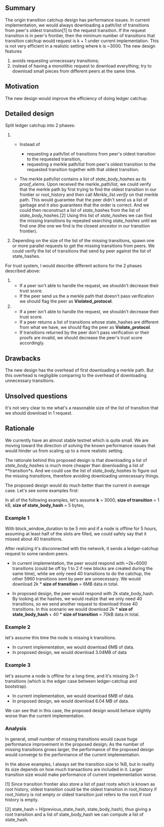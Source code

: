 ## Summary

The origin transition catchup design has performance issues. In
current implementation, we would always downloading a path/list of transitions
from peer's oldest transition[1] to the request transition.
If the request transition is in peer's frontier, then the minimum number of
transitions that transition catchup would request is k + 1 under current
implementation. This is not very efficient in a realistic setting where k is
~3000. The new design features
1) avoids requesting unnecessary transitions;
2) instead of having a monolithic request to download everything; try to
   download small pieces from different peers at the same time.

## Motivation

The new design would improve the efficiency of doing ledger catchup.

## Detailed design

Split ledger catchup into 2 phases:

1) * Instead of
       - requesting a path/list of transitions from peer's oldest transition to the requested transition,
       - requesting a merkle path/list from peer's oldest transition to the requested transition together with that oldest transition.
   
   * The merkle path/list contains a list of *state_body_hash*es as its
*proof_elem*s. Upon received the merkle_path/list, we could verify that the merkle path by first trying
to find the oldest transition in our frontier or root_history and then call
*Merkle_list.verify* on that merkle path. This would guarantee that the
peer didn't send us a list of garbage and it also guarantees that the
order is correct. And we could then reconstruct a list of *state_hash*es
from the list of *state_body_hash*es.[2] Using this list of *state_hash*es we
can find the missing transitions by repeated searching *state_hash*es until
we find one (the one we find is the closest ancestor in our transition
frontier).
   
2) Depending on the size of the list of the missing transitions, spawn one or
more parallel requests to get the missing transitions from peers. We could
verify the list of transitions that send by peer against the list of
state_hashes.

For trust system, I would describe different actions for the 2 phases described
above:
1) * If a peer isn't able to handle the request, we shouldn't decrease their
     trust score.
   * If the peer send us the a merkle path that doesn't pass verification we
     should flag the peer as **Violated_protocol**.
   
2) * If a peer isn't able to handle the request, we shouldn't decrease their
     trust score.
   * If a peer returns a list of transitions whose state_hashes are different
     from what we have, we should flag the peer as **Violate_protocol**.
   * If transitions returned by the peer don't pass verification or their
     proofs are invalid, we should decrease the peer's trust score accordingly.

## Drawbacks

The new design has the overhead of first downloading a merkle path. But this
overhead is negligible comparing to the overhead of downloading unnecessary
transitions.

## Unsolved questions

It's not very clear to me what's a reasonable size of the list of transition
that we should download in 1 request.

## Rationale

We currently have an almost stable testnet which is quite small. We are
moving toward the direction of solving the known performance issues that would
hinder us from scaling up to a more realistic setting.

The rationale behind this proposed design is that downloading a list of
*state_body_hash*es is much more cheaper than downloading a list of **transition*s.
And we could use the list of *state_body_hash*es to figure out the missing *transition*s,
therefore avoiding downloading unnecessary things.

The proposed design would do much better than the current in average case. Let's see some examples first:

In all of the following examples, let's assume **k** = 3000, **size of transition** = 1 kB, **size of state_body_hash** = 5 bytes, 

### Example 1

With block_window_duration to be 5 min and if a node is offline for 5 hours, assuming at least half of the slots are filled, we could safely say that it missed about 40 transitions.

After realizing it's disconnected with the network, it sends a ledger-catchup
request to some random peers.

* In current implementation, the peer would respond with ~2k=6000 transitions (could be off by 1 to 2 if new blocks are created during the same time), while we only need 40 transitions to do the catchup, the other 5960 transitions sent by peer are unnecessary. We would download 2k * **size of transition** = 6MB data in total.

* In proposed design, the peer would respond with 2k state_body_hash. By
looking at the hashes, we would realize that we only need 40 transitions, so
we send another request to download those 40 transitions. In this scenario we
would download 2k * **size of state_body_hash** + 40 * **size of transition** = 70kB
data in total.

### Example 2

let's assume this time the node is missing k transitions.

* In current implementation, we would download 6MB of data.
* In proposed design, we would download 3.04MB of data

### Example 3

let's assume a node is offline for a long time, and it's missing 2k-1 transitions (which
is the edger case between ledger-catchup and bootstrap).

* In current implementation, we would download 6MB of data.
* In proposed design, we would download 6.04 MB of data.

We can see that in this case, the proposed design would behave slightly worse than the current implementation.

### Analysis

In general, small number of missing transitions would cause huge performance improvement in the proposed design;
As the number of missing transitions grows larger, the performance of the proposed design would converge to the
performance of the current implementation.

In the above examples, I always set the transition size to 1kB, but in reality its size depends on how much
transactions are included in it. Larger transition size would make performance of current impelementation worse.

[1] Since transition frontier also store a list of past roots which is known
as root history, oldest transition could be the oldest transition in
root_history if root_history is not empty or oldest transition just refers to
the root if root history is empty.

[2] state_hash = H(previous_state_hash, state_body_hash), thus giving a root
transition and a list of state_body_hash we can compute a list of state_hash.
